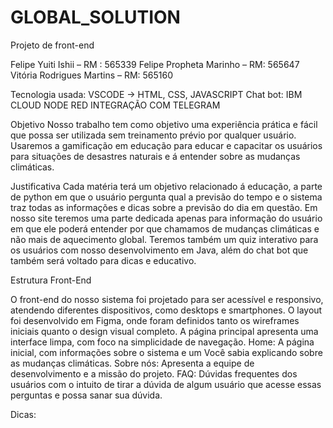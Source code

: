 # GLOBAL_SOLUTION
Projeto de front-end 

Felipe Yuiti Ishii – RM : 565339   Felipe Propheta Marinho – RM: 565647  Vitória Rodrigues Martins – RM: 565160 

Tecnologia usada: VSCODE -> HTML, CSS, JAVASCRIPT Chat bot: IBM CLOUD NODE RED INTEGRAÇÃO COM TELEGRAM

Objetivo
Nosso trabalho tem como objetivo uma experiência prática e fácil que possa ser utilizada sem treinamento prévio por qualquer usuário. Usaremos a gamificação em educação para educar e capacitar os usuários para situações de desastres naturais e á entender sobre as mudanças climáticas.

Justificativa
Cada matéria terá um objetivo relacionado á educação, a parte de python em que o usuário pergunta qual a previsão do tempo e o sistema traz todas as informações e dicas sobre a previsão do dia em questão. Em nosso site teremos uma parte dedicada apenas para informação do usuário em que ele poderá entender por que chamamos de mudanças climáticas e não mais de aquecimento global. Teremos também um quiz interativo para os usuários com nosso desenvolvimento em Java, além do chat bot que também será voltado para dicas e educativo.

Estrutura Front-End

O front-end do nosso sistema foi projetado para ser acessível e responsivo, atendendo diferentes dispositivos, como desktops e smartphones. O layout foi desenvolvido em Figma, onde foram definidos tanto os wireframes iniciais quanto o design visual completo. A página principal apresenta uma interface limpa, com foco na simplicidade de navegação. 
Home: 
A página inicial, com informações sobre o sistema e um Você sabia explicando sobre as mudanças climáticas.
Sobre nós:
Apresenta a equipe de desenvolvimento e a missão do projeto. 
FAQ:
Dúvidas frequentes dos usuários com o intuito de tirar a dúvida de algum usuário que acesse essas perguntas e possa sanar sua dúvida.

Dicas: 


